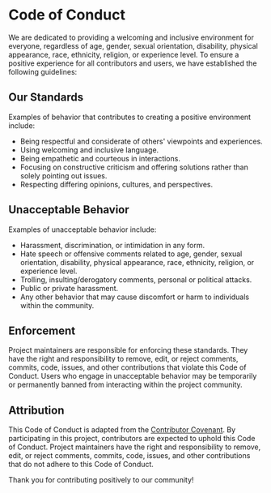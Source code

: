 # Code of Conduct

We are dedicated to providing a welcoming and inclusive environment for everyone, regardless of age, gender, sexual orientation, disability, physical appearance, race, ethnicity, religion, or experience level. To ensure a positive experience for all contributors and users, we have established the following guidelines:

## Our Standards

Examples of behavior that contributes to creating a positive environment include:

- Being respectful and considerate of others' viewpoints and experiences.
- Using welcoming and inclusive language.
- Being empathetic and courteous in interactions.
- Focusing on constructive criticism and offering solutions rather than solely pointing out issues.
- Respecting differing opinions, cultures, and perspectives.

## Unacceptable Behavior

Examples of unacceptable behavior include:

- Harassment, discrimination, or intimidation in any form.
- Hate speech or offensive comments related to age, gender, sexual orientation, disability, physical appearance, race, ethnicity, religion, or experience level.
- Trolling, insulting/derogatory comments, personal or political attacks.
- Public or private harassment.
- Any other behavior that may cause discomfort or harm to individuals within the community.

## Enforcement

Project maintainers are responsible for enforcing these standards. They have the right and responsibility to remove, edit, or reject comments, commits, code, issues, and other contributions that violate this Code of Conduct. Users who engage in unacceptable behavior may be temporarily or permanently banned from interacting within the project community.

## Attribution

This Code of Conduct is adapted from the [Contributor Covenant](https://www.contributor-covenant.org/version/2/0/code_of_conduct.html). By participating in this project, contributors are expected to uphold this Code of Conduct. Project maintainers have the right and responsibility to remove, edit, or reject comments, commits, code, issues, and other contributions that do not adhere to this Code of Conduct.

Thank you for contributing positively to our community!
